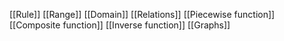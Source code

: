 [[Rule]]
[[Range]]
[[Domain]]
[[Relations]]
[[Piecewise function]]
[[Composite function]]
[[Inverse function]]
[[Graphs]]